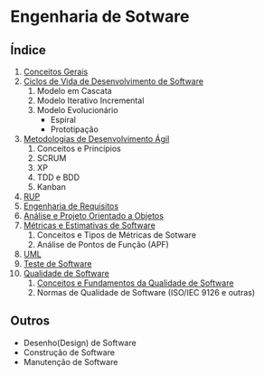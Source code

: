 # Engenharia de Sotware

## Índice

1. [Conceitos Gerais](conceitos-basicos.md)
1. [Ciclos de Vida de Desenvolvimento de Software](processos-de-desenvolvimento-de-software.md)
    1. Modelo em Cascata
    1. Modelo Iterativo Incremental
    1. Modelo Evolucionário
        - Espiral
        - Prototipação
1. [Metodologias de Desenvolvimento Ágil](metodologias-ageis.md)
    1. Conceitos e Princípios
    1. SCRUM
    1. XP
    1. TDD e BDD
    1. Kanban
1. [RUP](rup.md)
1. [Engenharia de Requisitos](engenharia-de-requisitos.md)
1. [Análise e Projeto Orientado a Objetos](analise-e-projeto-orientado-a-objetos.md)
1. [Métricas e Estimativas de Software](metricas-e-estimativas-de-software.md)
    1. Conceitos e Tipos de Métricas de Sotware
    1. Análise de Pontos de Função (APF)
1. [UML](uml.md)
1. [Teste de Software](teste-software.md)
1. [Qualidade de Software](qualidade-de-software.md)
    1. [Conceitos e Fundamentos da Qualidade de Software](fundamentos-qualidade-de-software.md)
    1. Normas de Qualidade de Software (ISO/IEC 9126 e outras)

## Outros

- Desenho(Design) de Software
- Construção de Software
- Manutenção de Software